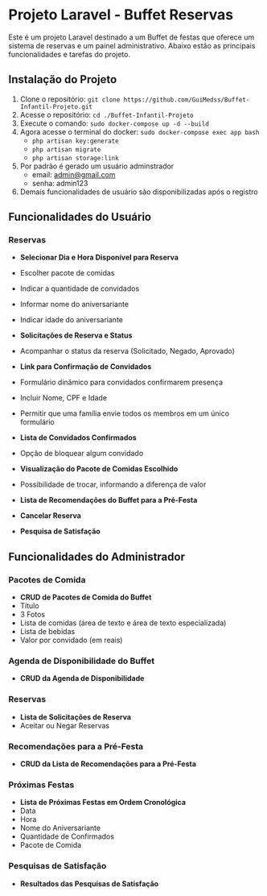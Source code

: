 # Projeto Laravel - Buffet Reservas

Este é um projeto Laravel destinado a um Buffet de festas que oferece um sistema de reservas e um painel administrativo. Abaixo estão as principais funcionalidades e tarefas do projeto.

## Instalação do Projeto
1. Clone o repositório: `git clone https://github.com/GuiMedss/Buffet-Infantil-Projeto.git`
2. Acesse o repositório: `cd ./Buffet-Infantil-Projeto`
3. Execute o comando: `sudo docker-compose up -d --build`
4. Agora acesse o terminal do docker: `sudo docker-compose exec app bash`
    - `php artisan key:generate`
    - `php artisan migrate`
    - `php artisan storage:link`
5. Por padrão é gerado um usuário adminstrador
    - email: admin@gmail.com
    - senha: admin123
6. Demais funcionalidades de usuário são disponibilizadas após o registro

## Funcionalidades do Usuário

### Reservas
-  **Selecionar Dia e Hora Disponível para Reserva**
  -  Escolher pacote de comidas
  -  Indicar a quantidade de convidados
  -  Informar nome do aniversariante
  -  Indicar idade do aniversariante

-  **Solicitações de Reserva e Status**
  -  Acompanhar o status da reserva (Solicitado, Negado, Aprovado)

-  **Link para Confirmação de Convidados**
  -  Formulário dinâmico para convidados confirmarem presença
  -  Incluir Nome, CPF e Idade
  -  Permitir que uma família envie todos os membros em um único formulário

-  **Lista de Convidados Confirmados**
  -  Opção de bloquear algum convidado

-  **Visualização do Pacote de Comidas Escolhido**
  -  Possibilidade de trocar, informando a diferença de valor

-  **Lista de Recomendações do Buffet para a Pré-Festa**

-  **Cancelar Reserva**

-  **Pesquisa de Satisfação**

## Funcionalidades do Administrador

### Pacotes de Comida
-  **CRUD de Pacotes de Comida do Buffet**
  -  Título
  -  3 Fotos
  -  Lista de comidas (área de texto e área de texto especializada)
  -  Lista de bebidas
  -  Valor por convidado (em reais)

### Agenda de Disponibilidade do Buffet
-  **CRUD da Agenda de Disponibilidade**

### Reservas
-  **Lista de Solicitações de Reserva**
  -  Aceitar ou Negar Reservas

### Recomendações para a Pré-Festa
-  **CRUD da Lista de Recomendações para a Pré-Festa**

### Próximas Festas
-  **Lista de Próximas Festas em Ordem Cronológica**
  -  Data
  -  Hora
  -  Nome do Aniversariante
  -  Quantidade de Confirmados
  -  Pacote de Comida

### Pesquisas de Satisfação
-  **Resultados das Pesquisas de Satisfação**
